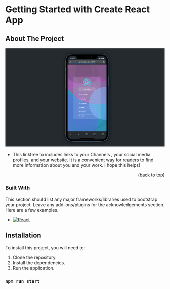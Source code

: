 # Getting Started with Create React App

## About The Project

 <img src="./public/ss.png" alt="Logo" width="" height="">

- This linktree to includes links to your Channels , your social media profiles, and your website. It is a convenient way for readers to find more information about you and your work.
  I hope this helps!

<p align="right">(<a href="#readme-top">back to top</a>)</p>

### Built With

This section should list any major frameworks/libraries used to bootstrap your project. Leave any add-ons/plugins for the acknowledgements section. Here are a few examples.

- [![React][React.js]][React-url]

## Installation

To install this project, you will need to:

1. Clone the repository.
2. Install the dependencies.
3. Run the application.

### `npm run start`


<!-- MARKDOWN LINKS & IMAGES -->
<!-- https://www.markdownguide.org/basic-syntax/#reference-style-links -->
[React.js]: https://img.shields.io/badge/React-20232A?style=for-the-badge&logo=react&logoColor=61DAFB
[React-url]: https://reactjs.org/
